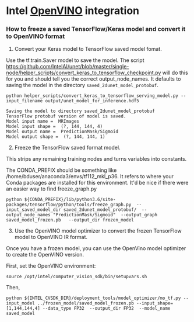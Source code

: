 # Intel [OpenVINO](https://software.intel.com/en-us/openvino-toolkit) integration 

### How to freeze a saved TensorFlow/Keras model and convert it to OpenVINO format

1. Convert your Keras model to TensorFlow saved model fomat.

Use the tf.train.Saver model to save the model. The script
https://github.com/IntelAI/unet/blob/master/single-node/helper_scripts/convert_keras_to_tensorflow_checkpoint.py
will do this for you and  should tell you the correct output_node_names. It defaults to saving the model in the directory `saved_2dunet_model_protobuf`.

`python helper_scripts/convert_keras_to_tensorflow_serving_model.py --input_filename output/unet_model_for_inference.hdf5`
```
Saving the model to directory saved_2dunet_model_protobuf
TensorFlow protobuf version of model is saved.
Model input name =  MRImages
Model input shape =  (?, 144, 144, 4)
Model output name =  PredictionMask/Sigmoid
Model output shape =  (?, 144, 144, 1)
```
2. Freeze the TensorFlow saved format model.

This strips any remaining training nodes and turns variables into constants.

The CONDA_PREFIX should be something like /home/bduser/anaconda3/envs/tf112_mkl_p36.
It refers to where your Conda packages are installed for this environment.
It'd be nice if there were an easier way to find freeze_graph.py

`python ${CONDA_PREFIX}/lib/python3.6/site-packages/tensorflow/python/tools/freeze_graph.py 
       --input_saved_model_dir saved_2dunet_model_protobuf/ 
       --output_node_names "PredictionMask/Sigmoid" 
       --output_graph saved_model_frozen.pb  
       --output_dir frozen_model
`

3. Use the OpenVINO model optimizer to convert the frozen TensorFlow model to OpenVINO IR format.

Once you have a frozen model, you can use the OpenVino model optimizer to create the OpenVINO version.

First, set the OpenVINO environment:

`source /opt/intel/computer_vision_sdk/bin/setupvars.sh`

Then,

`python ${INTEL_CVSDK_DIR}/deployment_tools/model_optimizer/mo_tf.py --input_model ../frozen_model/saved_model_frozen.pb --input_shape=[1,144,144,4] --data_type FP32  --output_dir FP32  --model_name saved_model
`

